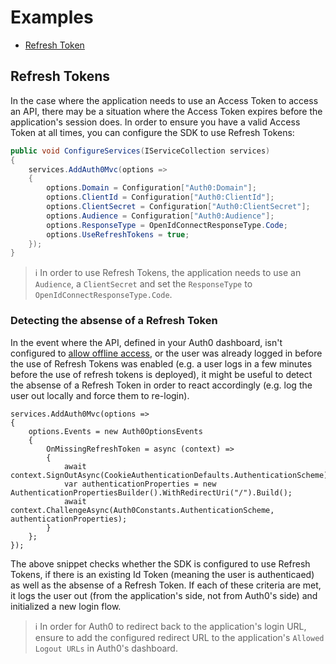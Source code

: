# Examples

- [Refresh Token](#refresh-tokens)

## Refresh Tokens

In the case where the application needs to use an Access Token to access an API, there may be a situation where the Access Token expires before the application's session does. In order to ensure you have a valid Access Token at all times, you can configure the SDK to use Refresh Tokens:

```csharp
public void ConfigureServices(IServiceCollection services)
{
    services.AddAuth0Mvc(options =>
    {
        options.Domain = Configuration["Auth0:Domain"];
        options.ClientId = Configuration["Auth0:ClientId"];
        options.ClientSecret = Configuration["Auth0:ClientSecret"];
        options.Audience = Configuration["Auth0:Audience"];
        options.ResponseType = OpenIdConnectResponseType.Code;
        options.UseRefreshTokens = true;
    });
}
```

> :information_source: In order to use Refresh Tokens, the application needs to use an `Audience`, a `ClientSecret` and set the `ResponseType` to `OpenIdConnectResponseType.Code`.


### Detecting the absense of a Refresh Token

In the event where the API, defined in your Auth0 dashboard, isn't configured to [allow offline access](https://auth0.com/docs/get-started/dashboard/api-settings), or the user was already logged in before the use of Refresh Tokens was enabled (e.g. a user logs in a few minutes before the use of refresh tokens is deployed), it might be useful to detect the absense of a Refresh Token in order to react accordingly (e.g. log the user out locally and force them to re-login).

```
services.AddAuth0Mvc(options =>
{
    options.Events = new Auth0OptionsEvents
    {
        OnMissingRefreshToken = async (context) =>
        {
            await context.SignOutAsync(CookieAuthenticationDefaults.AuthenticationScheme);
            var authenticationProperties = new AuthenticationPropertiesBuilder().WithRedirectUri("/").Build();
            await context.ChallengeAsync(Auth0Constants.AuthenticationScheme, authenticationProperties);
        }
    };
});
```

The above snippet checks whether the SDK is configured to use Refresh Tokens, if there is an existing Id Token (meaning the user is authenticaed) as well as the absense of a Refresh Token. If each of these criteria are met, it logs the user out (from the application's side, not from Auth0's side) and initialized a new login flow.

> :information_source: In order for Auth0 to redirect back to the application's login URL, ensure to add the configured redirect URL to the application's `Allowed Logout URLs` in Auth0's dashboard.

